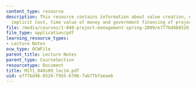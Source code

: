 ```yaml
---
content_type: resource
description: This resource contains information about value creation, explicit and
  implicit Cost, time value of money and government financing of project.
file: /media/courses/1-040-project-management-spring-2009/e777bd468526f955b7067ab77bfaeae6_MIT1_040s09_lec14.pdf
file_type: application/pdf
learning_resource_types:
- Lecture Notes
ocw_type: OCWFile
parent_title: Lecture Notes
parent_type: CourseSection
resourcetype: Document
title: MIT1_040s09_lec14.pdf
uid: e777bd46-8526-f955-b706-7ab77bfaeae6
---
```

